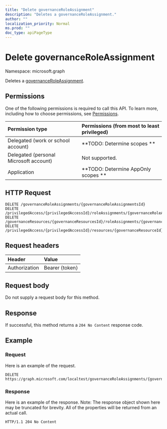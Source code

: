 ```yaml
---
title: "Delete governanceRoleAssignment"
description: "Deletes a governanceRoleAssignment."
author: ""
localization_priority: Normal
ms.prod: ""
doc_type: apiPageType
---
```


# Delete governanceRoleAssignment

Namespace: microsoft.graph

Deletes a [governanceRoleAssignment](../resources/governanceroleassignment.md).

## Permissions
One of the following permissions is required to call this API. To learn more, including how to choose permissions, see [Permissions](/concepts/permissions-reference.md).

|Permission type|Permissions (from most to least privileged)|
|:---|:---|
|Delegated (work or school account)|**TODO: Determine scopes **|
|Delegated (personal Microsoft account)|Not supported.|
|Application|**TODO: Determine AppOnly scopes **|

## HTTP Request
<!-- {
  "blockType": "ignored"
}
-->
``` http
DELETE /governanceRoleAssignments/{governanceRoleAssignmentsId}
DELETE /privilegedAccess/{privilegedAccessId}/roleAssignments/{governanceRoleAssignmentId}
DELETE /governanceResources/{governanceResourcesId}/roleAssignments/{governanceRoleAssignmentId}
DELETE /privilegedAccess/{privilegedAccessId}/resources/{governanceResourceId}/roleAssignments/{governanceRoleAssignmentId}
```

## Request headers
|Header|Value|
|:---|:---|
|Authorization|Bearer {token}|

## Request body
Do not supply a request body for this method.

## Response
If successful, this method returns a `204 No Content` response code.

## Example

### Request
Here is an example of the request.
<!-- {
  "blockType": "request",
  "name": "delete_governanceroleassignment"
}
-->
``` http
DELETE https://graph.microsoft.com/localtest/governanceRoleAssignments/{governanceRoleAssignmentsId}
```

### Response
Here is an example of the response. Note: The response object shown here may be truncated for brevity. All of the properties will be returned from an actual call.
<!-- {
  "blockType": "response",
  "truncated": true
}
-->
``` http
HTTP/1.1 204 No Content
```

